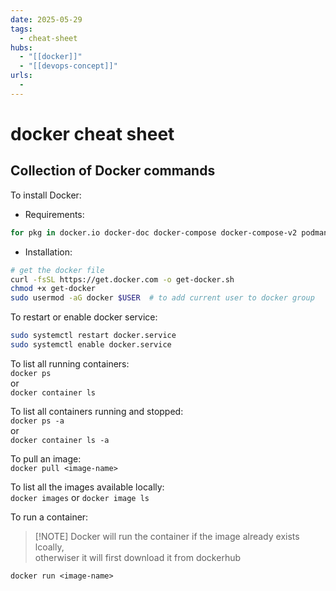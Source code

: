 ```yaml
---
date: 2025-05-29
tags:
  - cheat-sheet
hubs:
  - "[[docker]]"
  - "[[devops-concept]]"
urls:
  -
---
```


# docker cheat sheet

## Collection of Docker commands

To install Docker:

- Requirements:

```bash
for pkg in docker.io docker-doc docker-compose docker-compose-v2 podman-docker containerd runc; do sudo apt-get remove $pkg; done
```

- Installation:

```bash
# get the docker file
curl -fsSL https://get.docker.com -o get-docker.sh
chmod +x get-docker
sudo usermod -aG docker $USER  # to add current user to docker group
```

To restart or enable docker service:

```bash
sudo systemctl restart docker.service
sudo systemctl enable docker.service
```

To list all running containers:  
`docker ps`  
or  
`docker container ls`

To list all containers running and stopped:  
`docker ps -a`  
or  
`docker container ls -a`

To pull an image:  
`docker pull <image-name>`

To list all the images available locally:  
`docker images` or `docker image ls`

To run a container:

> [!NOTE] Docker will run the container if the image already exists lcoally,  
> otherwiser it will first download it from dockerhub

`docker run <image-name>`
